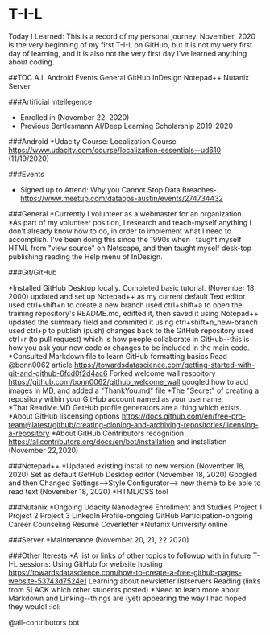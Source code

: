 # T-I-L
Today I Learned: This is a record of my personal journey.  November, 2020 is the very beginning of my first T-I-L on GitHub, but it is not my very first day of learning, and it is also not the very first day I've learned anything about coding. 
 
 
##TOC
A.I. 
Android
Events 
General
GitHub
InDesign 
Notepad++
Nutanix 
Server 


###Artificial Intellegence 
* Enrolled in (November 22, 2020)
* Previous Bertlesmann AI/Deep Learning Scholarship 2019-2020

###Android 
*Udacity Course: Localization Course https://www.udacity.com/course/localization-essentials--ud610 (11/19/2020) 


###Events 
* Signed up to Attend: Why you Cannot Stop Data Breaches-https://www.meetup.com/dataops-austin/events/274734432 


###General
*Currently I volunteer as a webmaster for an organization.  
*As part of my volunteer position, I research and teach-myself anything I don't already know how to do, in order to implement what I need to accomplish.  I've been doing this since the 1990s when I taught myself HTML from "view source" on Netscape, and then taught myself desk-top publishing reading the Help menu of InDesign. 


###Git/GitHub

*Installed GitHub Desktop locally. Completed basic tutorial.  (November 18, 2000) 
        updated and set up Notepad++ as my current default Text editor
        used ctrl+shift+n to create a new branch 
        used ctrl+shift+a to open the training repository's README.md, editted it, then saved it using Notepad++
        updated the summary field and commited it using ctrl+shift+n_new-branch 
        used ctrl+p to publish (push) changes back to the GitHub repository
        used ctrl+r (to pull request) which is how people collaborate in GitHub--this is how you ask your new code or changes to be included in the main code. 
*Consulted Markdown file to learn GitHub formatting basics 
	Read @bonn0062 article https://towardsdatascience.com/getting-started-with-git-and-github-6fcd0f2d4ac6 Forked welcome wall respoitory https://github.com/bonn0062/github_welcome_wall googled how to add images in MD, and added a "ThankYou.md" file 
*The "Secret" of creating a repository within your GitHub account named as your username.  
*That ReadMe.MD GetHub profile generators are a thing which exists. 
*About GitHub liscensing options https://docs.github.com/en/free-pro-team@latest/github/creating-cloning-and-archiving-repositories/licensing-a-repository 
*About GitHub Contributors recognition https://allcontributors.org/docs/en/bot/installation and installation (November 22,2020) 

###Notepad++
*Updated existing install to new version (November 18, 2020)
	Set as default GetHub Desktop editor (November 18, 2020)
	Googled and then Changed Settings-->Style Configurator-->  new theme to be able to read text (November 18, 2020) 
*HTML/CSS tool 
	
	

###Nutanix
*Ongoing Udacity Nanodegree Enrollment and Studies 
	Project 1
	Project 2
	Project 3
	LinkedIn Profile-ongoing 
	GitHub Participation-ongoing 
	Career Counseling 
	Resume
	Coverletter 
*Nutanix University online 
	
###Server 
*Maintenance (November 20, 21, 22 2020) 

###Other Iterests
*A list or links of other topics to followup with in future T-I-L sessions:
    Using GitHub for website hosting https://towardsdatascience.com/how-to-create-a-free-github-pages-website-53743d7524e1 
	Learning about newsletter listservers 
	Reading (links from SLACK which other students posted) 
*Need to learn more about Markdown and Linking--things are (yet) appearing the way I had hoped they would!  :lol: 

@all-contributors bot
